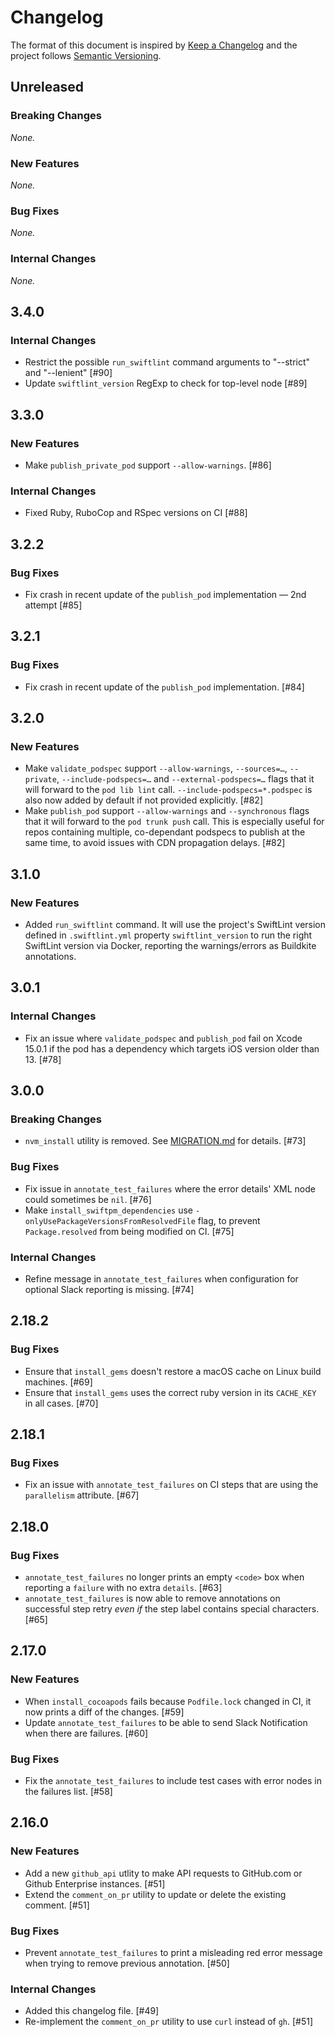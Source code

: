 # Changelog

The format of this document is inspired by [Keep a Changelog](https://keepachangelog.com/en/1.0.0/) and the project follows [Semantic Versioning](https://semver.org/spec/v2.0.0.html).

<!-- This is a comment, you won't see it when GitHub renders the Markdown file.

When releasing a new version:

1. Update the `## Unreleased` header to `## <version_number>`
2. Remove any empty section (those with `_None._`)
3. Add a new "Unreleased" section for the next iteration, by copy/pasting the following template:

## Unreleased

### Breaking Changes

_None._

### New Features

_None._

### Bug Fixes

_None._

### Internal Changes

_None._

-->

## Unreleased

### Breaking Changes

_None._

### New Features

_None._

### Bug Fixes

_None._

### Internal Changes

_None._

## 3.4.0

### Internal Changes

- Restrict the possible `run_swiftlint` command arguments to "--strict" and "--lenient" [#90]
- Update `swiftlint_version` RegExp to check for top-level node [#89]

## 3.3.0

### New Features

- Make `publish_private_pod` support `--allow-warnings`. [#86]

### Internal Changes

- Fixed Ruby, RuboCop and RSpec versions on CI [#88]

## 3.2.2

### Bug Fixes

 - Fix crash in recent update of the `publish_pod` implementation — 2nd attempt [#85]

## 3.2.1

### Bug Fixes

 - Fix crash in recent update of the `publish_pod` implementation. [#84]

## 3.2.0

### New Features

 - Make `validate_podspec` support `--allow-warnings`, `--sources=…`, `--private`, `--include-podspecs=…` and `--external-podspecs=…` flags that it will forward to the `pod lib lint` call. `--include-podspecs=*.podspec` is also now added by default if not provided explicitly. [#82]
 - Make `publish_pod` support `--allow-warnings` and `--synchronous` flags that it will forward to the `pod trunk push` call. This is especially useful for repos containing multiple, co-dependant podspecs to publish at the same time, to avoid issues with CDN propagation delays. [#82]

## 3.1.0

### New Features

- Added `run_swiftlint` command. It will use the project's SwiftLint version defined in `.swiftlint.yml` property `swiftlint_version` to run the right SwiftLint version via Docker, reporting the warnings/errors as Buildkite annotations.

## 3.0.1

### Internal Changes

- Fix an issue where `validate_podspec` and `publish_pod` fail on Xcode 15.0.1 if the pod has a dependency which targets iOS version older than 13. [#78]

## 3.0.0

### Breaking Changes

- `nvm_install` utility is removed. See [MIGRATION.md](./MIGRATION.md#from-200-to-300) for details. [#73]

### Bug Fixes

 - Fix issue in `annotate_test_failures` where the error details' XML node could sometimes be `nil`. [#76]
 - Make `install_swiftpm_dependencies` use `-onlyUsePackageVersionsFromResolvedFile` flag, to prevent `Package.resolved` from being modified on CI. [#75]

### Internal Changes

- Refine message in `annotate_test_failures` when configuration for optional Slack reporting is missing. [#74]

## 2.18.2

### Bug Fixes

- Ensure that `install_gems` doesn't restore a macOS cache on Linux build machines. [#69]
- Ensure that `install_gems` uses the correct ruby version in its `CACHE_KEY` in all cases. [#70]

## 2.18.1

### Bug Fixes

- Fix an issue with `annotate_test_failures` on CI steps that are using the `parallelism` attribute. [#67]

## 2.18.0

### Bug Fixes

- `annotate_test_failures` no longer prints an empty `<code>` box when reporting a `failure` with no extra `details`. [#63]
- `annotate_test_failures` is now able to remove annotations on successful step retry _even if_ the step label contains special characters. [#65]

## 2.17.0

### New Features

- When `install_cocoapods` fails because `Podfile.lock` changed in CI, it now prints a diff of the changes. [#59]
- Update `annotate_test_failures` to be able to send Slack Notification when there are failures. [#60]

### Bug Fixes

- Fix the `annotate_test_failures` to include test cases with error nodes in the failures list. [#58]

## 2.16.0

### New Features

- Add a new `github_api` utlity to make API requests to GitHub.com or Github Enterprise instances. [#51]
- Extend the `comment_on_pr` utility to update or delete the existing comment. [#51]

### Bug Fixes

- Prevent `annotate_test_failures` to print a misleading red error message when trying to remove previous annotation. [#50]

### Internal Changes

- Added this changelog file. [#49]
- Re-implement the `comment_on_pr` utility to use `curl` instead of `gh`. [#51]
